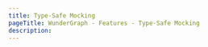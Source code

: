```yaml
---
title: Type-Safe Mocking
pageTitle: WunderGraph - Features - Type-Safe Mocking
description:
---
```

